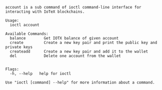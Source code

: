     account is a sub command of ioctl command-line interface for interacting with IoTeX blockchains.

    Usage:
      ioctl account

    Available Commands:
      balance        Get IOTX balance of given account
      create         Create a new key pair and print the public key and private keys
      createadd      Create a new key pair and add it to the wallet
      del            Delete one account from the wallet


    Flags:
      -h, --help   help for ioctl

    Use "ioctl [command] --help" for more information about a command.